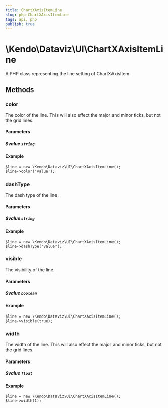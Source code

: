 ```yaml
---
title: ChartXAxisItemLine
slug: php-ChartXAxisItemLine
tags: api, php
publish: true
---
```


# \Kendo\Dataviz\UI\ChartXAxisItemLine

A PHP class representing the line setting of ChartXAxisItem.


## Methods

### color
The color of the line. This will also effect the major and minor ticks, but
not the grid lines.
#### Parameters

##### $value `string`



#### Example 
    $line = new \Kendo\Dataviz\UI\ChartXAxisItemLine();
    $line->color('value');

### dashType
The dash type of the line.
#### Parameters

##### $value `string`



#### Example 
    $line = new \Kendo\Dataviz\UI\ChartXAxisItemLine();
    $line->dashType('value');

### visible
The visibility of the line.
#### Parameters

##### $value `boolean`



#### Example 
    $line = new \Kendo\Dataviz\UI\ChartXAxisItemLine();
    $line->visible(true);

### width
The width of the line. This will also effect the major and minor ticks, but
not the grid lines.
#### Parameters

##### $value `float`



#### Example 
    $line = new \Kendo\Dataviz\UI\ChartXAxisItemLine();
    $line->width(1);

